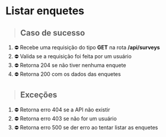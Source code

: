 # Listar enquetes

> ## Caso de sucesso
1. ⛔️ Recebe uma requisição do tipo **GET** na rota **/api/surveys**
1. ⛔️ Valida se a requisição foi feita por um usuário
1. ⛔️ Retorna 204 se não tiver nenhuma enquete
1. ⛔️ Retorna 200 com os dados das enquetes

> ## Exceções
1. ⛔️ Retorna erro 404 se a API não existir
1. ⛔️ Retorna erro 403 se não for um usuário
1. ⛔️ Retorna erro 500 se der erro ao tentar listar as enquetes
